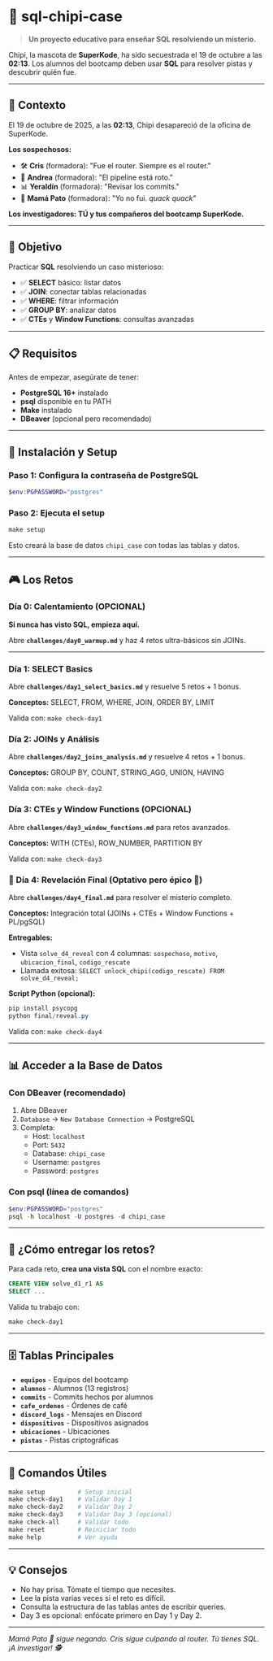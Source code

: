 # 🐼 sql-chipi-case

> **Un proyecto educativo para enseñar SQL resolviendo un misterio.**

Chipi, la mascota de **SuperKode**, ha sido secuestrada el 19 de octubre a las **02:13**. Los alumnos del bootcamp deben usar **SQL** para resolver pistas y descubrir quién fue.

---

## 📖 Contexto

El 19 de octubre de 2025, a las **02:13**, Chipi desapareció de la oficina de SuperKode.

**Los sospechosos:**
- 🛠️ **Cris** (formadora): "Fue el router. Siempre es el router."
- 🔧 **Andrea** (formadora): "El pipeline está roto."
- 📊 **Yeraldín** (formadora): "Revisar los commits."
- 🦆 **Mamá Pato** (formadora): "Yo no fui. *quack quack*"

**Los investigadores: TÚ y tus compañeros del bootcamp SuperKode.**

---

## 🎯 Objetivo

Practicar **SQL** resolviendo un caso misterioso:

- ✅ **SELECT** básico: listar datos
- ✅ **JOIN**: conectar tablas relacionadas
- ✅ **WHERE**: filtrar información
- ✅ **GROUP BY**: analizar datos
- ✅ **CTEs** y **Window Functions**: consultas avanzadas

---

## 📋 Requisitos

Antes de empezar, asegúrate de tener:

- **PostgreSQL 16+** instalado
- **psql** disponible en tu PATH
- **Make** instalado
- **DBeaver** (opcional pero recomendado)

---

## 🚀 Instalación y Setup

### Paso 1: Configura la contraseña de PostgreSQL

```powershell
$env:PGPASSWORD="postgres"
```

### Paso 2: Ejecuta el setup

```powershell
make setup
```

Esto creará la base de datos `chipi_case` con todas las tablas y datos.

---

## 🎮 Los Retos

### Día 0: Calentamiento (OPCIONAL)

**Si nunca has visto SQL, empieza aquí.**

Abre **`challenges/day0_warmup.md`** y haz 4 retos ultra-básicos sin JOINs.

---

### Día 1: SELECT Basics

Abre **`challenges/day1_select_basics.md`** y resuelve 5 retos + 1 bonus.

**Conceptos:** SELECT, FROM, WHERE, JOIN, ORDER BY, LIMIT

Valida con: `make check-day1`

### Día 2: JOINs y Análisis

Abre **`challenges/day2_joins_analysis.md`** y resuelve 4 retos + 1 bonus.

**Conceptos:** GROUP BY, COUNT, STRING_AGG, UNION, HAVING

Valida con: `make check-day2`

### Día 3: CTEs y Window Functions (OPCIONAL)

Abre **`challenges/day3_window_functions.md`** para retos avanzados.

**Conceptos:** WITH (CTEs), ROW_NUMBER, PARTITION BY

Valida con: `make check-day3`

### 📅 Día 4: Revelación Final (Optativo pero épico 🎉)

Abre **`challenges/day4_final.md`** para resolver el misterio completo.

**Conceptos:** Integración total (JOINs + CTEs + Window Functions + PL/pgSQL)

**Entregables:**
- Vista `solve_d4_reveal` con 4 columnas: `sospechoso`, `motivo`, `ubicacion_final`, `codigo_rescate`
- Llamada exitosa: `SELECT unlock_chipi(codigo_rescate) FROM solve_d4_reveal;`

**Script Python (opcional):**
```powershell
pip install psycopg
python final/reveal.py
```

Valida con: `make check-day4`

---

## 📊 Acceder a la Base de Datos

### Con DBeaver (recomendado)

1. Abre DBeaver
2. `Database` → `New Database Connection` → PostgreSQL
3. Completa:
   - Host: `localhost`
   - Port: `5432`
   - Database: `chipi_case`
   - Username: `postgres`
   - Password: `postgres`

### Con psql (línea de comandos)

```powershell
$env:PGPASSWORD="postgres"
psql -h localhost -U postgres -d chipi_case
```

---

## 📝 ¿Cómo entregar los retos?

Para cada reto, **crea una vista SQL** con el nombre exacto:

```sql
CREATE VIEW solve_d1_r1 AS
SELECT ...
```

Valida tu trabajo con:

```powershell
make check-day1
```

---

## 🗄️ Tablas Principales

- **`equipos`** - Equipos del bootcamp
- **`alumnos`** - Alumnos (13 registros)
- **`commits`** - Commits hechos por alumnos
- **`cafe_ordenes`** - Órdenes de café
- **`discord_logs`** - Mensajes en Discord
- **`dispositivos`** - Dispositivos asignados
- **`ubicaciones`** - Ubicaciones
- **`pistas`** - Pistas criptográficas

---

## 🧭 Comandos Útiles

```powershell
make setup         # Setup inicial
make check-day1    # Validar Day 1
make check-day2    # Validar Day 2
make check-day3    # Validar Day 3 (opcional)
make check-all     # Validar todo
make reset         # Reiniciar todo
make help          # Ver ayuda
```

---

## 💡 Consejos

- No hay prisa. Tómate el tiempo que necesites.
- Lee la pista varias veces si el reto es difícil.
- Consulta la estructura de las tablas antes de escribir queries.
- Day 3 es opcional: enfócate primero en Day 1 y Day 2.

---

*Mamá Pato 🦆 sigue negando. Cris sigue culpando al router. Tú tienes SQL. ¡A investigar! 🕵️*